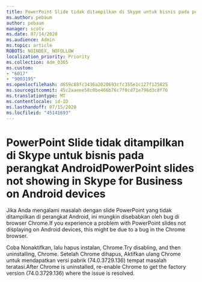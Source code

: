 ```yaml
---
title: PowerPoint Slide tidak ditampilkan di Skype untuk bisnis pada perangkat Android
ms.author: pebaum
author: pebaum
manager: scotv
ms.date: 07/14/2020
ms.audience: Admin
ms.topic: article
ROBOTS: NOINDEX, NOFOLLOW
localization_priority: Priority
ms.collection: Adm_O365
ms.custom:
- "6017"
- "9003195"
ms.openlocfilehash: d659c88fc3436a2020693cfc355e1c127f125825
ms.sourcegitcommit: 45c2aaeee58c0be466b76c7f0cd71e796d3c8f76
ms.translationtype: MT
ms.contentlocale: id-ID
ms.lasthandoff: 07/15/2020
ms.locfileid: "45141693"
---
```

# <a name="powerpoint-slides-not-showing-in-skype-for-business-on-android-devices"></a><span data-ttu-id="25632-102">PowerPoint Slide tidak ditampilkan di Skype untuk bisnis pada perangkat Android</span><span class="sxs-lookup"><span data-stu-id="25632-102">PowerPoint slides not showing in Skype for Business on Android devices</span></span>

<span data-ttu-id="25632-103">Jika Anda mengalami masalah dengan slide PowerPoint yang tidak ditampilkan di perangkat Android, ini mungkin disebabkan oleh bug di browser Chrome.</span><span class="sxs-lookup"><span data-stu-id="25632-103">If you experience a problem with PowerPoint slides not displaying on Android devices, this might be due to a bug in the Chrome browser.</span></span>

<span data-ttu-id="25632-104">Coba Nonaktifkan, lalu hapus instalan, Chrome.</span><span class="sxs-lookup"><span data-stu-id="25632-104">Try disabling, and then uninstalling, Chrome.</span></span> <span data-ttu-id="25632-105">Setelah Chrome dihapus, Aktifkan ulang Chrome untuk mendapatkan versi pabrik (74.0.3729.136) tempat masalah teratasi.</span><span class="sxs-lookup"><span data-stu-id="25632-105">After Chrome is uninstalled, re-enable Chrome to get the factory version (74.0.3729.136) where the issue is resolved.</span></span>